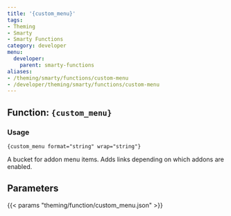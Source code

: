 ```yaml
---
title: '{custom_menu}'
tags:
- Theming
- Smarty
- Smarty Functions
category: developer
menu:
  developer:
    parent: smarty-functions
aliases:
- /theming/smarty/functions/custom-menu
- /developer/theming/smarty/functions/custom-menu
---
```

## Function: `{custom_menu}`

### Usage

```
{custom_menu format="string" wrap="string"}
```

A bucket for addon menu items. Adds links depending on which addons are enabled.

## Parameters

{{< params "theming/function/custom_menu.json" >}}
